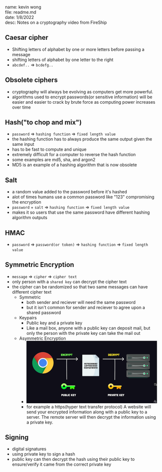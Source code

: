 name: kevin wong\
file: readme.md\
date: 1/8/2022\
desc: Notes on a cryptography video from FireShip

## Caesar cipher
* Shifting letters of alphabet by one or more letters before passing a message 
* shifting letters of alphabet by one letter to the right
* ```abcdef..``` => ```bcdefg..```

## Obsolete ciphers
* cryptography will always be evolving as computers get more powerful.
* algorithms used to encrypt passwords(or sensitive information) will be easier and easier to crack by brute force as computing power increases over time

## Hash("to chop and mix")
* ```password``` => ```hashing function``` => ```fixed length value```
* the hashing function has to always produce the same output given the same input
* has to be fast to compute and unique
* extremely difficult for a computer to reverse the hash function
* some examples are md5, sha, and argon2
* MD5 is an example of a hashing algorithm that is now obsolete

## Salt
* a random value added to the password before it's hashed
* alot of times humans use a common password like "123" compromising the encryption
* ```password``` + ```salt``` => ```hashing function``` => ```fixed length value```
* makes it so users that use the same password have different hashing algorithm outputs

## HMAC
* ```password``` => ```password(or token)``` => ```hashing function``` => ```fixed length value```

## Symmetric Encryption
* ```message``` => ```cipher``` => ```cipher text```
* only person with a ```shared key``` can decrypt the cipher text
* the cipher can be randomized so that two same messages can have different cipher text
   * Symmetric
      * both sender and reciever will need the same password
      * but it isn't common for sender and reciever to agree upon a shared password
   * Keypairs
      * Public key and a private key
      * Like a mail box, anyone with a public key can deposit mail, but only the person with the private key can take the mail out
   * Asymmetric Encryption
      * ![diagram](pubPrivateKey.png)
      * for example a https(hyper text transfer protocol) A website will send your encrypted information along with a public key to a server. The remote server will then decrypt the information using a private key.

## Signing
* digital signatures
* using private key to sign a hash
* public key can then decrypt the hash using their public key to ensure/verify it came from the correct private key
